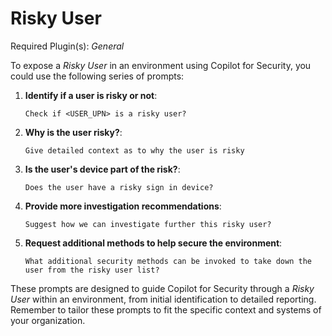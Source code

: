 # Risky User

Required Plugin(s): *General*

To expose a *Risky User* in an environment using Copilot for Security, you could use the following series of prompts:

1. **Identify if a user is risky or not**:
   ```
   Check if <USER_UPN> is a risky user?
   ```

2. **Why is the user risky?**:
   ```
   Give detailed context as to why the user is risky
   ```

3. **Is the user's device part of the risk?**:
   ```
   Does the user have a risky sign in device?
   ```

4. **Provide more investigation recommendations**:
   ```
   Suggest how we can investigate further this risky user?
   ```

5. **Request additional methods to help secure the environment**:
   ```
   What additional security methods can be invoked to take down the user from the risky user list?
   ```

These prompts are designed to guide Copilot for Security through a *Risky User* within an environment, from initial identification to detailed reporting. Remember to tailor these prompts to fit the specific context and systems of your organization.
